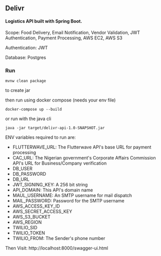 ## Delivr
#### Logistics API built with Spring Boot. 
Scope: Food Delivery, Email Notification, Vendor Validation, JWT Authentication, Payment Processing, AWS EC2, AWS S3

Authentication: JWT

Database: Postgres

### Run

    mvnw clean package

to create jar

then run using docker compose (needs your env file)

    docker-compose up --build

or run with the java cli

    java -jar target/delivr-api-1.0-SNAPSHOT.jar

ENV variables required to run are:
* FLUTTERWAVE_URL: The Flutterwave API's base URL for payment processing
* CAC_URL: The Nigerian government's Corporate Affairs Commission API's URL for Business/Company verification
* DB_USER
* DB_PASSWORD
* DB_URL
* JWT_SIGNING_KEY: A 256 bit string
* API_DOMAIN: This API's domain name
* MAUL_USERNAME: An SMTP username for mail dispatch
* MAIL_PASSWORD: Password for the SMTP username
* AWS_ACCESS_KEY_ID
* AWS_SECRET_ACCESS_KEY
* AWS_S3_BUCKET
* AWS_REGION
* TWILIO_SID
* TWILIO_TOKEN
* TWILIO_FROM: The Sender's phone number

Then Visit: http://localhost:8000/swagger-ui.html